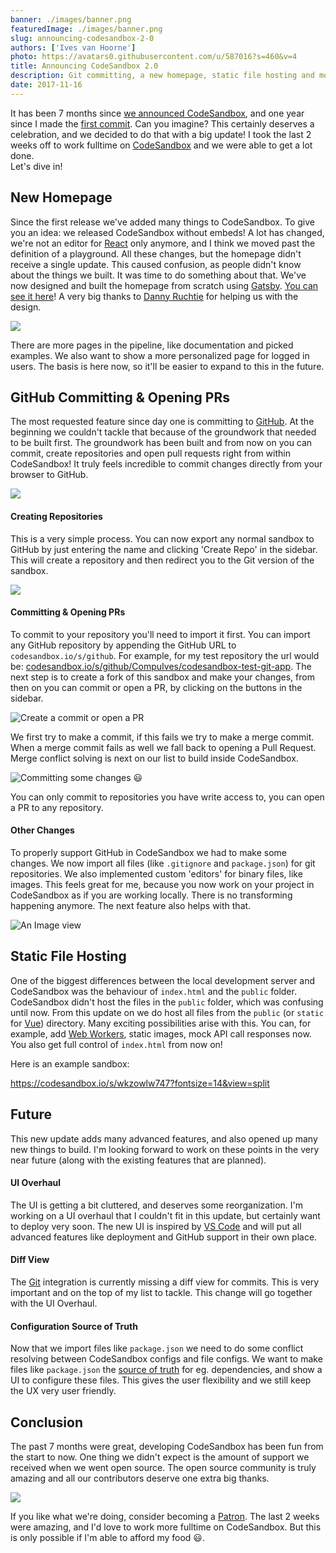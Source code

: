 ```yaml
---
banner: ./images/banner.png
featuredImage: ./images/banner.png
slug: announcing-codesandbox-2-0
authors: ['Ives van Hoorne']
photo: https://avatars0.githubusercontent.com/u/587016?s=460&v=4
title: Announcing CodeSandbox 2.0
description: Git committing, a new homepage, static file hosting and more
date: 2017-11-16
---
```


It has been 7 months since
[we announced CodeSandbox](/post/codesandbox-an-online-react-editor), and one
year since I made the
[first commit](https://github.com/codesandbox/codesandbox-client/commit/c5f43786fe6a4e54c3b7729d8992dba5a4adeeaf).
Can you imagine? This certainly deserves a celebration, and we decided to do
that with a big update! I took the last 2 weeks off to work fulltime on
[CodeSandbox](https://codesandbox.io) and we were able to get a lot done.  
Let's dive in!

## New Homepage

Since the first release we've added many things to CodeSandbox. To give you an
idea: we released CodeSandbox without embeds! A lot has changed, we're not an
editor for [React](https://github.com/facebook/react) only anymore, and I think
we moved past the definition of a playground. All these changes, but the
homepage didn't receive a single update. This caused confusion, as people didn't
know about the things we built. It was time to do something about that. We've
now designed and built the homepage from scratch using
[Gatsby](https://github.com/gatsbyjs/gatsby).
[You can see it here](https://codesandbox.io)! A very big thanks to
[Danny Ruchtie](https://twitter.com/druchtie) for helping us with the design.

![](./images/0.gif)

There are more pages in the pipeline, like documentation and picked examples. We
also want to show a more personalized page for logged in users. The basis is
here now, so it'll be easier to expand to this in the future.

## GitHub Committing & Opening PRs

The most requested feature since day one is committing to
[GitHub](https://github.com). At the beginning we couldn't tackle that because
of the groundwork that needed to be built first. The groundwork has been built
and from now on you can commit, create repositories and open pull requests right
from within CodeSandbox! It truly feels incredible to commit changes directly
from your browser to GitHub.

![](./images/1.gif)

#### Creating Repositories

This is a very simple process. You can now export any normal sandbox to GitHub
by just entering the name and clicking 'Create Repo' in the sidebar. This will
create a repository and then redirect you to the Git version of the sandbox.

![](./images/2.png)

#### Committing & Opening PRs

To commit to your repository you'll need to import it first. You can import any
GitHub repository by appending the GitHub URL to `codesandbox.io/s/github`. For
example, for my test repository the url would be:
[codesandbox.io/s/github/CompuIves/codesandbox-test-git-app](https://codesandbox.io/s/github/CompuIves/codesandbox-test-git-app).
The next step is to create a fork of this sandbox and make your changes, from
then on you can commit or open a PR, by clicking on the buttons in the sidebar.

![Create a commit or open a PR](./images/3.png)

We first try to make a commit, if this fails we try to make a merge commit. When
a merge commit fails as well we fall back to opening a Pull Request. Merge
conflict solving is next on our list to build inside CodeSandbox.

![Committing some changes 😃](./images/4.gif)

You can only commit to repositories you have write access to, you can open a PR
to any repository.

#### Other Changes

To properly support GitHub in CodeSandbox we had to make some changes. We now
import all files (like `.gitignore` and `package.json`) for git repositories. We
also implemented custom 'editors' for binary files, like images. This feels
great for me, because you now work on your project in CodeSandbox as if you are
working locally. There is no transforming happening anymore. The next feature
also helps with that.

![An Image view](./images/5.png)

## Static File Hosting

One of the biggest differences between the local development server and
CodeSandbox was the behaviour of `index.html` and the `public` folder.
CodeSandbox didn't host the files in the `public` folder, which was confusing
until now. From this update on we do host all files from the `public` (or
`static` for [Vue](https://github.com/vuejs/vue)) directory. Many exciting
possibilities arise with this. You can, for example, add
[Web Workers](https://developer.mozilla.org/en-US/docs/Web/API/Web_Workers_API),
static images, mock API call responses now. You also get full control of
`index.html` from now on!

Here is an example sandbox:

https://codesandbox.io/s/wkzowlw747?fontsize=14&view=split

<!-- We download test.json from the public folder -->

## Future

This new update adds many advanced features, and also opened up many new things
to build. I'm looking forward to work on these points in the very near future
(along with the existing features that are planned).

#### UI Overhaul

The UI is getting a bit cluttered, and deserves some reorganization. I'm working
on a UI overhaul that I couldn't fit in this update, but certainly want to
deploy very soon. The new UI is inspired by
[VS Code](https://github.com/Microsoft/vscode) and will put all advanced
features like deployment and GitHub support in their own place.

#### Diff View

The [Git](https://github.com/git/git) integration is currently missing a diff
view for commits. This is very important and on the top of my list to tackle.
This change will go together with the UI Overhaul.

#### Configuration Source of Truth

Now that we import files like `package.json` we need to do some conflict
resolving between CodeSandbox configs and file configs. We want to make files
like `package.json` the
[source of truth](https://en.wikipedia.org/wiki/Single_source_of_truth) for eg.
dependencies, and show a UI to configure these files. This gives the user
flexibility and we still keep the UX very user friendly.

## Conclusion

The past 7 months were great, developing CodeSandbox has been fun from the start
to now. One thing we didn't expect is the amount of support we received when we
went open source. The open source community is truly amazing and all our
contributors deserve one extra big thanks.

![](./images/6.png)

If you like what we're doing, consider becoming a
[Patron](https://codesandbox.io/patron). The last 2 weeks were amazing, and I'd
love to work more fulltime on CodeSandbox. But this is only possible if I'm able
to afford my food 😃.
